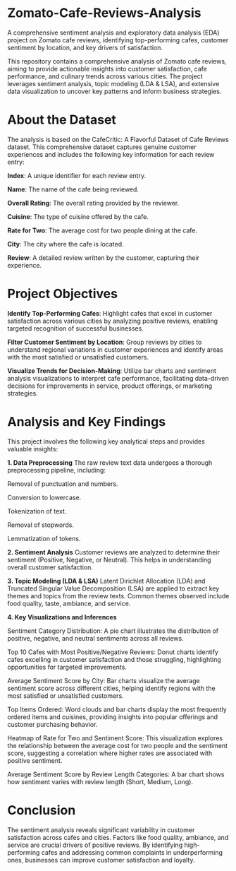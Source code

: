 # Zomato-Cafe-Reviews-Analysis
A comprehensive sentiment analysis and exploratory data analysis (EDA) project on Zomato cafe reviews, identifying top-performing cafes, customer sentiment by location, and key drivers of satisfaction.

This repository contains a comprehensive analysis of Zomato cafe reviews, aiming to provide actionable insights into customer satisfaction, cafe performance, and culinary trends across various cities. The project leverages sentiment analysis, topic modeling (LDA & LSA), and extensive data visualization to uncover key patterns and inform business strategies.

# About the Dataset
The analysis is based on the CafeCritic: A Flavorful Dataset of Cafe Reviews dataset. This comprehensive dataset captures genuine customer experiences and includes the following key information for each review entry:<br>


**Index**: A unique identifier for each review entry.

**Name**: The name of the cafe being reviewed.

**Overall Rating**: The overall rating provided by the reviewer.

**Cuisine**: The type of cuisine offered by the cafe.

**Rate for Two**: The average cost for two people dining at the cafe.

**City**: The city where the cafe is located.

**Review**: A detailed review written by the customer, capturing their experience.

# Project Objectives

**Identify Top-Performing Cafes**: Highlight cafes that excel in customer satisfaction across various cities by analyzing positive reviews, enabling targeted recognition of successful businesses.


**Filter Customer Sentiment by Location**: Group reviews by cities to understand regional variations in customer experiences and identify areas with the most satisfied or unsatisfied customers.


**Visualize Trends for Decision-Making**: Utilize bar charts and sentiment analysis visualizations to interpret cafe performance, facilitating data-driven decisions for improvements in service, product offerings, or marketing strategies.

# Analysis and Key Findings
This project involves the following key analytical steps and provides valuable insights:

**1. Data Preprocessing**
The raw review text data undergoes a thorough preprocessing pipeline, including:<br>




Removal of punctuation and numbers.

Conversion to lowercase.

Tokenization of text.

Removal of stopwords.

Lemmatization of tokens.

**2. Sentiment Analysis**
Customer reviews are analyzed to determine their sentiment (Positive, Negative, or Neutral). This helps in understanding overall customer satisfaction.





**3. Topic Modeling (LDA & LSA)**
Latent Dirichlet Allocation (LDA) and Truncated Singular Value Decomposition (LSA) are applied to extract key themes and topics from the review texts. Common themes observed include food quality, taste, ambiance, and service.

**4. Key Visualizations and Inferences**

Sentiment Category Distribution: A pie chart illustrates the distribution of positive, negative, and neutral sentiments across all reviews.


Top 10 Cafes with Most Positive/Negative Reviews: Donut charts identify cafes excelling in customer satisfaction and those struggling, highlighting opportunities for targeted improvements.



Average Sentiment Score by City: Bar charts visualize the average sentiment score across different cities, helping identify regions with the most satisfied or unsatisfied customers.



Top Items Ordered: Word clouds and bar charts display the most frequently ordered items and cuisines, providing insights into popular offerings and customer purchasing behavior.



Heatmap of Rate for Two and Sentiment Score: This visualization explores the relationship between the average cost for two people and the sentiment score, suggesting a correlation where higher rates are associated with positive sentiment.


Average Sentiment Score by Review Length Categories: A bar chart shows how sentiment varies with review length (Short, Medium, Long).

# Conclusion
The sentiment analysis reveals significant variability in customer satisfaction across cafes and cities. Factors like food quality, ambiance, and service are crucial drivers of positive reviews. By identifying high-performing cafes and addressing common complaints in underperforming ones, businesses can improve customer satisfaction and loyalty.
